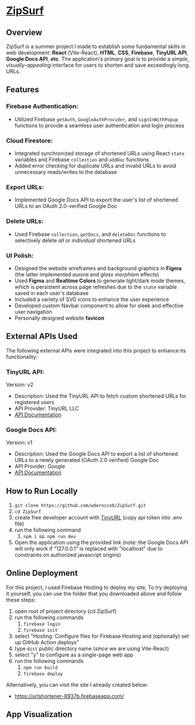 # [ZipSurf](https://urlshortener-8937b.web.app/)

## Overview
ZipSurf is a summer project I made to establish some fundamental skills in web development: **React** (Vite-React), **HTML**, **CSS**, **Firebase**, **TinyURL API**, **Google Docs API**, **etc**. The application's primary goal is to provide a *simple*, *visually-appealing* interface for users to shorten and save exceedingly long URLs.

## Features
### Firebase Authentication:
* Utilized Firebase `getAuth`, `GoogleAuthProvider`, and `signInWithPopup` functions to provide a seamless user authentication and login process

### Cloud Firestore:
* Integrated synchronized storage of shortened URLs using React `state` variables and Firebase `collection` and `addDoc` functions
* Added error checking for duplicate URLs and invalid URLs to avoid unnecessary reads/writes to the database

### Export URLs:
* Implemented Google Docs API to export the user's list of shortened URLs to an OAuth 2.0-verified Google Doc

### Delete URLs:
* Used Firebase `collection`, `getDocs`, and `deleteDoc` functions to selectively delete *all* or *individual* shortened URLs

### UI Polish:
* Designed the website wireframes and background graphics in **Figma** (the latter implemented *aurora* and *glass morphism* effects)
* Used **Figma** and **Realtime Colors** to generate light/dark mode themes, which is persistent across page refreshes due to the `state` variable saved in each user's database
* Included a variety of SVG icons to enhance the user experience
* Developed custom Navbar component to allow for sleek and effective user navigation
* Personally designed website **favicon**

## External APIs Used
The following external APIs were integrated into this project to enhance its functionality:

### TinyURL API:
Version: v2
* Description: Used the TinyURL API to fetch custom shortened URLs for registered users
* API Provider: TinyURL LLC
* [API Documentation](https://tinyurl.com/app/dev)

### Google Docs API:
Version: v1
* Description: Used the Google Docs API to export a list of shortened URLs to a newly generated (OAuth 2.0 verified) Google Doc
* API Provider: Google
* [API Documentation](https://developers.google.com/docs/api/reference/rest)

## How to Run Locally
1. `git clone https://github.com/wderocco8/ZipSurf.git`
2. `cd ZipSurf`
3. create free developer account with [TinyURL](https://tinyurl.com/app/register) (copy api token into .env file)
4. run the following command
      1. `npm i && npm run dev`
6. Open the application using the provided link (note: the Google Docs API will only work if "127.0.0.1" is replaced with "localhost" due to constraints on authorized javascript origins)

## Online Deployment
For this project, I used Firebase Hosting to deploy my site,  To try deploying it yourself, you can use the folder that you downloaded above and follow these steps:

1. open root of project directory (cd ZipSurf)
2. run the following commands
      1. `firebase login`
      2. `firebase init`
2. select "Hosting: Configure files for Firebase Hosting and (optionally) set up GitHub Action deploys"
3. type `dist` public directory name (since we are using Vite-React)
4. select "y" to configure as a single-page web app
5. run the following commands
      1. `npm run build`
      2. `firebase deploy`

Alternatively, you can visit the site I already created below:
* https://urlshortener-8937b.firebaseapp.com/


## App Visualization


